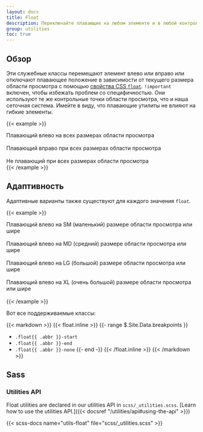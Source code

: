 ```yaml
---
layout: docs
title: Float
description: Переключайте плавающие на любом элементе и в любой контрольной точке с помощью наших гибких утилит float.
group: utilities
toc: true
---
```


## Обзор

Эти служебные классы перемещают элемент влево или вправо или отключают плавающее положение в зависимости от текущего размера области просмотра с помощью [свойства CSS `float`](https://developer.mozilla.org/en-US/docs/Web/CSS/float). `!important` включен, чтобы избежать проблем со специфичностью. Они используют те же контрольные точки области просмотра, что и наша сеточная система. Имейте в виду, что плавающие утилиты не влияют на гибкие элементы.

{{< example >}}
<div class="float-start">Плавающий влево на всех размерах области просмотра</div><br>
<div class="float-end">Плавающий вправо при всех размерах области просмотра</div><br>
<div class="float-none">Не плавающий при всех размерах области просмотра</div>
{{< /example >}}

## Адаптивность

Адаптивные варианты также существуют для каждого значения `float`.

{{< example >}}
<div class="float-sm-start">Плавающий влево на SM (маленький) размере области просмотра или шире</div><br>
<div class="float-md-start">Плавающий влево на MD (средний) размере области просмотра или шире</div><br>
<div class="float-lg-start">Плавающий влево на LG (большой) размере области просмотра или шире</div><br>
<div class="float-xl-start">Плавающий влево на XL (очень большой) размере области просмотра или шире</div><br>
{{< /example >}}

Вот все поддерживаемые классы:

{{< markdown >}}
{{< float.inline >}}
{{- range $.Site.Data.breakpoints }}
- `.float{{ .abbr }}-start`
- `.float{{ .abbr }}-end`
- `.float{{ .abbr }}-none`
{{- end -}}
{{< /float.inline >}}
{{< /markdown >}}

## Sass

### Utilities API

Float utilities are declared in our utilities API in `scss/_utilities.scss`. [Learn how to use the utilities API.]({{< docsref "/utilities/api#using-the-api" >}})

{{< scss-docs name="utils-float" file="scss/_utilities.scss" >}}
